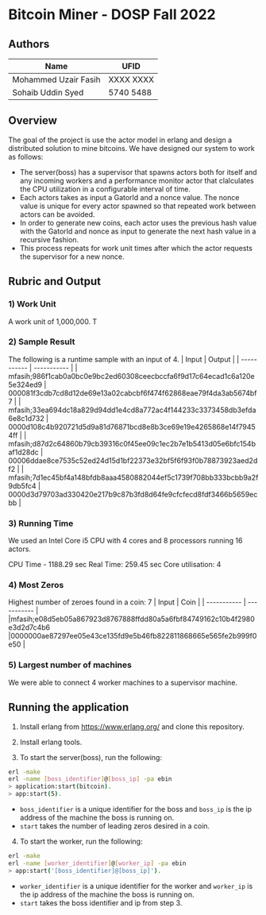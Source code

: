 # Bitcoin Miner - DOSP Fall 2022

## Authors
| Name | UFID |
| ----------- | ----------- |
| Mohammed Uzair Fasih | XXXX XXXX |
| Sohaib Uddin Syed | 5740 5488 |

## Overview
The goal of the project is use the actor model in erlang and design a distributed solution to mine bitcoins. We have designed our system to work as follows:

- The server(boss) has a supervisor that spawns actors both for itself and any incoming workers and a performance monitor actor that clalculates the CPU utilization in a configurable interval of time.
- Each actors takes as input a GatorId and a nonce value. The nonce value is unique for every actor spawned so that repeated work between actors can be avoided.
- In order to generate new coins, each actor uses the previous hash value with the GatorId and nonce as input to generate the next hash value in a recursive fashion. 
- This process repeats for work unit times after which the actor requests the supervisor for a new nonce.
## Rubric and Output

### 1) Work Unit

A work unit of 1,000,000. T

### 2) Sample Result
The following is a runtime sample with an input of 4.
| Input | Output |
| ----------- | ----------- |
| mfasih;986f1cab0a0bc0e9bc2ed60308ceecbccfa6f9d17c64ecad1c6a120e5e324ed9 | 000081f3cdb7cd8d12de69e13a02cabcbf6f474f62868eae79f4da3ab5674bf7 |
| mfasih;33ea694dc18a829d94dd1e4cd8a772ac4f144233c3373458db3efda6e8c1d732 | 0000d108c4b920721d5d9a81d76871bcd8e8b3ce69e19e4265868e14f79454ff |
| mfasih;d87d2c64860b79cb39316c0f45ee09c1ec2b7e1b5413d05e6bfc154baf1d28dc | 00006ddae8ce7535c52ed24d15d1bf22373e32bf5f6f93f0b78873923aed2df2 |
| mfasih;7d1ec45bf4a148bfdb8aaa4580882044ef5c1739f708bb333bcbb9a2f9db5fc4 | 0000d3d79703ad330420e217b9c87b3fd8d64fe9cfcfecd8fdf3466b5659ecbb |

### 3) Running Time
We used an Intel Core i5 CPU with 4 cores and 8 processors running 16 actors.

CPU Time - 1188.29 sec
Real Time: 259.45 sec 
Core utilisation: 4

### 4) Most Zeros
Highest number of zeroes found in a coin: 7
| Input | Coin |
| ----------- | ----------- |
|mfasih;e08d5eb05a867923d8767888ffdd80a5a6fbf84749162c10b4f2980e3d2d7c4b6  |0000000ae87297ee05e43ce135fd9e5b46fb822811868665e565fe2b999f0e50 |

### 5) Largest number of machines
We were able to connect 4 worker machines to a supervisor machine.

## Running the application
1) Install erlang from https://www.erlang.org/ and clone this repository.

2) Install erlang tools.


3) To start the server(boss), run the following:

```bash
erl -make
erl -name [boss_identifier]@[boss_ip] -pa ebin
> application:start(bitcoin).
> app:start(5).
```

- ```boss_identifier``` is a unique identifier for the boss and ```boss_ip``` is the ip address of the machine the boss is running on.
- ```start``` takes the number of leading zeros desired in a coin.

4) To start the worker, run the following:

```bash
erl -make
erl -name [worker_identifier]@[worker_ip] -pa ebin
> app:start('[boss_identifier]@[boss_ip]').
```
- ```worker_identifier``` is a unique identifier for the worker and ```worker_ip``` is the ip address of the machine the boss is running on.
- ```start``` takes the boss identifier and ip from step 3.
